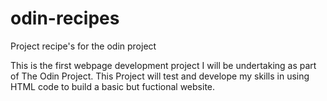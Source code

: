 # odin-recipes
Project recipe's for the odin project

This is the first webpage development project I will be undertaking as part of The Odin Project. 
This Project will test and develope my skills in using HTML code to build a basic but fuctional website. 